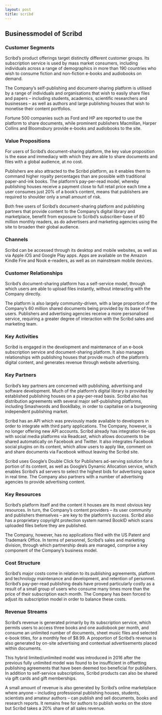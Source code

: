 ```yaml
---
layout: post
title: scribd
---
```


Businessmodel of Scribd
------------------------

### Customer Segments

Scribd’s product offerings target distinctly different customer groups. Its subscription service is used by mass market consumers, including individuals across a range of demographics in more than 190 countries who wish to consume fiction and non-fiction e-books and audiobooks on demand.

The Company’s self-publishing and document-sharing platform is utilised by a range of individuals and organisations that wish to easily share files and papers – including students, academics, scientific researchers and businesses – as well as authors and large publishing houses that wish to monetise their content portfolios.

Fortune 500 companies such as Ford and HP are reported to use the platform to share documents, while prominent publishers Macmillan, Harper Collins and Bloomsbury provide e-books and audiobooks to the site.

### Value Propositions

For users of Scribd’s document-sharing platform, the key value proposition is the ease and immediacy with which they are able to share documents and files with a global audience, at no cost.

Publishers are also attracted to the Scribd platform, as it enables them to command higher royalty percentages than are possible with traditional paper-and-ink books. The platform’s pay-per-read model, whereby publishing houses receive a payment close to full retail price each time a user consumes just 20% of a book’s content, means that publishers are required to shoulder only a small amount of risk.

Both free users of Scribd’s document-sharing platform and publishing partners that provide content to the Company’s digital library and marketplace, benefit from exposure to Scribd’s subscriber-base of 80 million monthly readers, as do advertisers and marketing agencies using the site to broaden their global audience.

### Channels

Scribd can be accessed through its desktop and mobile websites, as well as via Apple iOS and Google Play apps. Apps are available on the Amazon Kindle Fire and Nook e-readers, as well as on mainstream mobile devices.

### Customer Relationships

Scribd’s document-sharing platform has a self-service model, through which users are able to upload files instantly, without interacting with the Company directly.

The platform is also largely community-driven, with a large proportion of the Company’s 60 million shared documents being provided by its base of free users. Publishers and advertising agencies receive a more personalised service, requiring a greater degree of interaction with the Scribd sales and marketing team.

### Key Activities

Scribd is engaged in the development and maintenance of an e-book subscription service and document-sharing platform. It also manages relationships with publishing houses that provide much of the platform’s digital content, and generates revenue through website advertising.

### Key Partners

Scribd’s key partners are concerned with publishing, advertising and software development. Much of the platform’s digital library is provided by established publishing houses on a pay-per-read basis. Scribd also has distribution agreements with several major self-publishing platforms, including Smashwords and BookBaby, in order to capitalise on a burgeoning independent publishing market.

Scribd has an API which was previously made available to developers in order to integrate with third party applications. The Company, however, is no longer offering new API accounts. Scribd already has integration tie-ups with social media platforms via Readcast, which allows documents to be shared automatically on Facebook and Twitter. It also integrates Facebook social plugins on its content, which allow users to apply like, comment on and share documents via Facebook without leaving the Scribd site.

Scribd uses Google’s Double Click for Publishers ad-serving solution for a portion of its content, as well as Google’s Dynamic Allocation service, which enables Scribd’s ad servers to select the highest bids for advertising space in real time. The Company also partners with a number of advertising agencies to provide advertising content.

### Key Resources

Scribd’s platform itself and the content it houses are its most obvious key resources. In turn, the Company’s content providers – its user community and publishers themselves – are key to the platform’s success. Scribd also has a proprietary copyright protection system named BookID which scans uploaded files before they are published.

The Company, however, has no applications filed with the US Patent and Trademark Office. In terms of personnel, Scribd’s sales and marketing division, through which partnership deals are managed, comprise a key component of the Company’s business model.

### Cost Structure

Scribd’s major costs come in relation to its publishing agreements, platform and technology maintenance and development, and retention of personnel. Scribd’s pay-per-read publishing deals have proved particularly costly as a result of a small group of users who consume many times more than the price of their subscription each month. The Company has been forced to adjust its subscription model in order to balance these costs.

### Revenue Streams

Scribd’s revenue is generated primarily by its subscription service, which permits users to access three books and one audiobook per month, and consume an unlimited number of documents, sheet music files and selected e-book titles, for a monthly fee of $8.99. A proportion of Scribd’s revenue is also generated by on-site advertising and contextual advertisements placed within documents.

This hybrid limited/unlimited model was introduced in 2016 after the previous fully unlimited model was found to be insufficient in offsetting publishing agreements that have been deemed too beneficial for publishers. In addition to self-service subscriptions, Scribd products can also be shared via gift cards and gift memberships.

A small amount of revenue is also generated by Scribd’s online marketplace where anyone – including professional publishing houses, students, scientists and amateur authors – can publish and sell documents, books and research reports. It remains free for authors to publish works on the store but Scribd takes a 20% share of all sales revenue.
